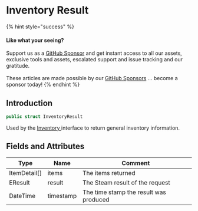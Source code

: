 # Inventory Result

{% hint style="success" %}
#### Like what your seeing?

Support us as a [GitHub Sponsor](../../../become-a-sponsor/) and get instant access to all our assets, exclusive tools and assets, escalated support and issue tracking and our gratitude.\
\
These articles are made possible by our [GitHub Sponsors](../../../become-a-sponsor/) ... become a sponsor today!
{% endhint %}

## Introduction

```csharp
public struct InventoryResult
```

Used by the [Inventory ](../api/inventory.md)interface to return general inventory information.

## Fields and Attributes

| Type          | Name      | Comment                                |
| ------------- | --------- | -------------------------------------- |
| ItemDetail\[] | items     | The items returned                     |
| EResult       | result    | The Steam result of the request        |
| DateTime      | timestamp | The time stamp the result was produced |

